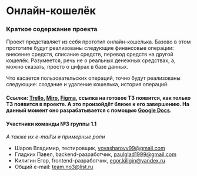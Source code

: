 # Онлайн-кошелёк

### Краткое содержание проекта
Проект представляет из себя прототип онлайн-кошелька. Базово в этом прототипе будут реализованы следующие финансовые операции: внесение средств, списание средств, перевод средств на другой кошелёк. Разумеется, речь не о реальных денежных средствах, а, можно сказать, просто о цифрах в базе данных.

Что касается пользовательских операций, точно будут реализованы следующие: создание и удаление кошелька, история операций.

#### Ссылки: [Trello](https://trello.com/b/Nwywkeih/onlinewallet "Проект в Trello команды №3"), [Miro](https://miro.com/app/board/o9J_kvWmD4U=/ "Проект в Miro команды №3"), [Figma](https://www.figma.com/files/project/6639882/OnlineWallet "Проект в Figma команды №3"), cсылка на готовое ТЗ появится, как только ТЗ появится в проекте. А это произойдёт ближе к его завершению. На данный момент оно разрабатывается с помощью [Google Docs](https://docs.google.com/document/d/1acGc4rVUPPcZ8SFIk1AeWLRRtEUkEWpRm0hXwhvxdFw/edit "Незаконченный вариант ТЗ").

#### Участники команды №3 группы 1.1
  *А также их e-mail'ы и примерные роли*
  - Шаров Владимир, тестировщик, vovasharovv99@gmail.com
  - Гладких Павел, backend-разработчик, paulglad1999@gmail.com
  - Килигин Егор, frontend-разработчик, egor.kiligin@yandex.ru
  - Общий e-mail: team.no3@list.ru
